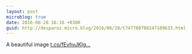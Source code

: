 ```yaml
---
layout: post
microblog: true
date: 2016-06-28 16:16 +0300
guid: http://desparoz.micro.blog/2016/06/28/t747780788247109633.html
---
```

A beautiful image [t.co/fEvhvJKIg...](https://t.co/fEvhvJKIgk)
